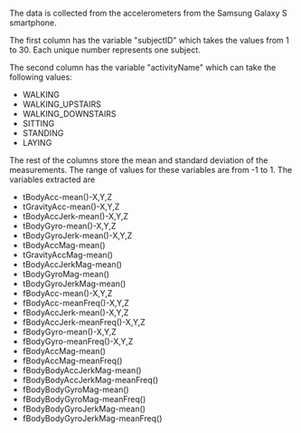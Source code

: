The data is collected from the accelerometers from the Samsung Galaxy S smartphone. 

The first column has the variable "subjectID" which takes the values from 1 to 30. Each unique number represents one subject.

The second column has the variable "activityName" which can take the following values:   
* WALKING   
* WALKING_UPSTAIRS   
* WALKING_DOWNSTAIRS   
* SITTING  
* STANDING   
* LAYING   

The rest of the columns store the mean and standard deviation of the measurements. The range of values for these variables are from -1 to 1. The variables extracted are      
* tBodyAcc-mean()-X,Y,Z        
* tGravityAcc-mean()-X,Y,Z   	
* tBodyAccJerk-mean()-X,Y,Z   
* tBodyGyro-mean()-X,Y,Z		   
* tBodyGyroJerk-mean()-X,Y,Z	  
* tBodyAccMag-mean()    
* tGravityAccMag-mean()    
* tBodyAccJerkMag-mean()   
* tBodyGyroMag-mean()	    
* tBodyGyroJerkMag-mean()	   
* fBodyAcc-mean()-X,Y,Z	    
* fBodyAcc-meanFreq()-X,Y,Z   
* fBodyAccJerk-mean()-X,Y,Z	
* fBodyAccJerk-meanFreq()-X,Y,Z	  
* fBodyGyro-mean()-X,Y,Z    
* fBodyGyro-meanFreq()-X,Y,Z   
* fBodyAccMag-mean()	   
* fBodyAccMag-meanFreq()    	
* fBodyBodyAccJerkMag-mean()    	
* fBodyBodyAccJerkMag-meanFreq()    	
* fBodyBodyGyroMag-mean()	    
* fBodyBodyGyroMag-meanFreq()    
* fBodyBodyGyroJerkMag-mean()    
* fBodyBodyGyroJerkMag-meanFreq()   


